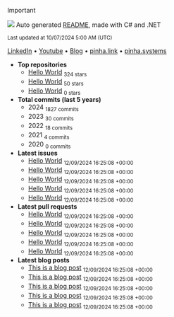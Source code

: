 > [!IMPORTANT]
> ![](https://github.com/user-attachments/assets/ae4e231b-5088-46bc-94df-8b3a5af3ac7e) Auto generated [README](https://github.com/willpinha/willpinha), made with C# and .NET
>
> <sub>Last updated at 10/07/2024 5:00 AM (UTC)</sub>

[LinkedIn]() • [Youtube]() • [Blog]() • [pinha.link]() • [pinha.systems]()

- **Top repositories**
  - [Hello World]() <sub>324 stars</sub>
  - [Hello World]() <sub>50 stars</sub>
  - [Hello World]() <sub>0 stars</sub>
- **Total commits (last 5 years)**
  - 2024 <sub>1827 commits</sub>
  - 2023 <sub>30 commits</sub>
  - 2022 <sub>18 commits</sub>
  - 2021 <sub>4 commits</sub>
  - 2020 <sub>0 commits</sub>
- **Latest issues**
  - [Hello World]() <sub>12/09/2024 16:25:08 +00:00</sub>
  - [Hello World]() <sub>12/09/2024 16:25:08 +00:00</sub>
  - [Hello World]() <sub>12/09/2024 16:25:08 +00:00</sub>
  - [Hello World]() <sub>12/09/2024 16:25:08 +00:00</sub>
  - [Hello World]() <sub>12/09/2024 16:25:08 +00:00</sub>
- **Latest pull requests**
  - [Hello World]() <sub>12/09/2024 16:25:08 +00:00</sub>
  - [Hello World]() <sub>12/09/2024 16:25:08 +00:00</sub>
  - [Hello World]() <sub>12/09/2024 16:25:08 +00:00</sub>
  - [Hello World]() <sub>12/09/2024 16:25:08 +00:00</sub>
  - [Hello World]() <sub>12/09/2024 16:25:08 +00:00</sub>
- **Latest blog posts**
  - [This is a blog post]() <sub>12/09/2024 16:25:08 +00:00</sub>
  - [This is a blog post]() <sub>12/09/2024 16:25:08 +00:00</sub>
  - [This is a blog post]() <sub>12/09/2024 16:25:08 +00:00</sub>
  - [This is a blog post]() <sub>12/09/2024 16:25:08 +00:00</sub>
  - [This is a blog post]() <sub>12/09/2024 16:25:08 +00:00</sub>

